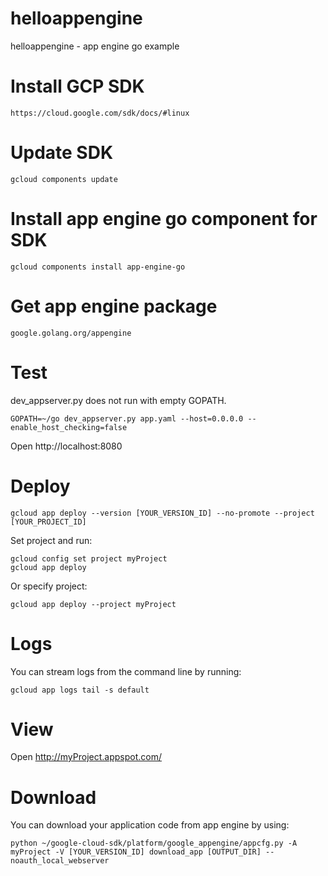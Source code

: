 # helloappengine
helloappengine - app engine go example

Install GCP SDK
===============

    https://cloud.google.com/sdk/docs/#linux

Update SDK
==========

    gcloud components update

Install app engine go component for SDK
=======================================

    gcloud components install app-engine-go

Get app engine package
======================

    google.golang.org/appengine

Test
====

dev_appserver.py does not run with empty GOPATH.

    GOPATH=~/go dev_appserver.py app.yaml --host=0.0.0.0 --enable_host_checking=false

Open http://localhost:8080

Deploy
======

    gcloud app deploy --version [YOUR_VERSION_ID] --no-promote --project [YOUR_PROJECT_ID]

Set project and run:

    gcloud config set project myProject
    gcloud app deploy

Or specify project:

    gcloud app deploy --project myProject

Logs
====

You can stream logs from the command line by running:

    gcloud app logs tail -s default

View
====

Open http://myProject.appspot.com/

Download
========

You can download your application code from app engine by using:

    python ~/google-cloud-sdk/platform/google_appengine/appcfg.py -A myProject -V [YOUR_VERSION_ID] download_app [OUTPUT_DIR] --noauth_local_webserver

